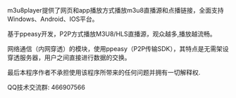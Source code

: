 m3u8player提供了网页和app播放方式播放m3u8直播源和点播链接，全面支持Windows、Android、IOS平台。

基于ppeasy开发，P2P方式播放M3U8/HLS直播源，观众越多,播放越流畅。

网络通信（内网穿透）的模块，使用ppeasy（P2P传输SDK），其特点是无需架设穿透服务器，用户之间直接进行数据的交换。

最后本程序作者不承担使用该程序所带来的任何问题并拥有一切解释权.

QQ技术交流群: 466907566
